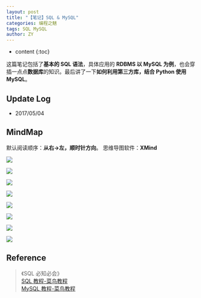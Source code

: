 ```yaml
---
layout: post
title: "【笔记】SQL & MySQL"
categories: 编程之魅
tags: SQL MySQL
author: ZY
---
```


* content
{:toc}

这篇笔记包括了**基本的 SQL 语法**，具体应用的 **RDBMS 以 MySQL 为例**，也会穿插一点点**数据库**的知识。最后讲了一下**如何利用第三方库，结合 Python 使用 MySQL**。




## Update Log
- 2017/05/04

## MindMap
默认阅读顺序：**从右→左，顺时针方向**。
思维导图软件：**XMind**

![](https://raw.githubusercontent.com/woaielf/woaielf.github.io/master/_posts/Pic/1705/170504-1.png)

![](https://raw.githubusercontent.com/woaielf/woaielf.github.io/master/_posts/Pic/1705/170504-2.png)

![](https://raw.githubusercontent.com/woaielf/woaielf.github.io/master/_posts/Pic/1705/170504-3.png)

![](https://raw.githubusercontent.com/woaielf/woaielf.github.io/master/_posts/Pic/1705/170504-4.png)

![](https://raw.githubusercontent.com/woaielf/woaielf.github.io/master/_posts/Pic/1705/170504-5.png)

![](https://raw.githubusercontent.com/woaielf/woaielf.github.io/master/_posts/Pic/1705/170504-5.png)

![](https://raw.githubusercontent.com/woaielf/woaielf.github.io/master/_posts/Pic/1705/170504-6.png)

![](https://raw.githubusercontent.com/woaielf/woaielf.github.io/master/_posts/Pic/1705/170504-7.png)

## Reference
> 《SQL 必知必会》<br>
[SQL 教程-菜鸟教程](http://www.runoob.com/sql/sql-tutorial.html) <br>
[MySQL 教程-菜鸟教程](http://www.runoob.com/mysql/mysql-tutorial.html)


